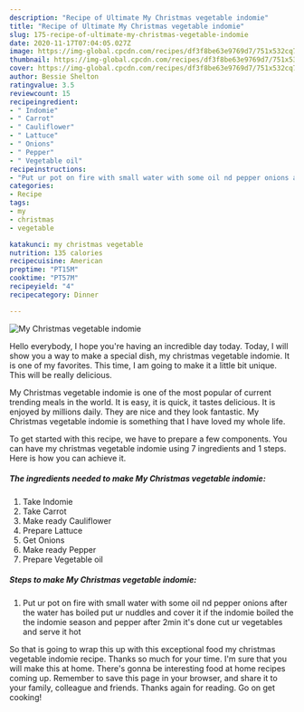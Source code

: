 ```yaml
---
description: "Recipe of Ultimate My Christmas vegetable indomie"
title: "Recipe of Ultimate My Christmas vegetable indomie"
slug: 175-recipe-of-ultimate-my-christmas-vegetable-indomie
date: 2020-11-17T07:04:05.027Z
image: https://img-global.cpcdn.com/recipes/df3f8be63e9769d7/751x532cq70/my-christmas-vegetable-indomie-recipe-main-photo.jpg
thumbnail: https://img-global.cpcdn.com/recipes/df3f8be63e9769d7/751x532cq70/my-christmas-vegetable-indomie-recipe-main-photo.jpg
cover: https://img-global.cpcdn.com/recipes/df3f8be63e9769d7/751x532cq70/my-christmas-vegetable-indomie-recipe-main-photo.jpg
author: Bessie Shelton
ratingvalue: 3.5
reviewcount: 15
recipeingredient:
- " Indomie"
- " Carrot"
- " Cauliflower"
- " Lattuce"
- " Onions"
- " Pepper"
- " Vegetable oil"
recipeinstructions:
- "Put ur pot on fire with small water with some oil nd pepper onions after the water has boiled put ur nuddles and cover it if the indomie boiled the the indomie season and pepper after 2min it&#39;s done cut ur vegetables and serve it hot"
categories:
- Recipe
tags:
- my
- christmas
- vegetable

katakunci: my christmas vegetable 
nutrition: 135 calories
recipecuisine: American
preptime: "PT15M"
cooktime: "PT57M"
recipeyield: "4"
recipecategory: Dinner

---
```



![My Christmas vegetable indomie](https://img-global.cpcdn.com/recipes/df3f8be63e9769d7/751x532cq70/my-christmas-vegetable-indomie-recipe-main-photo.jpg)

Hello everybody, I hope you're having an incredible day today. Today, I will show you a way to make a special dish, my christmas vegetable indomie. It is one of my favorites. This time, I am going to make it a little bit unique. This will be really delicious.



My Christmas vegetable indomie is one of the most popular of current trending meals in the world. It is easy, it is quick, it tastes delicious. It is enjoyed by millions daily. They are nice and they look fantastic. My Christmas vegetable indomie is something that I have loved my whole life.


To get started with this recipe, we have to prepare a few components. You can have my christmas vegetable indomie using 7 ingredients and 1 steps. Here is how you can achieve it.

<!--inarticleads1-->

##### The ingredients needed to make My Christmas vegetable indomie:

1. Take  Indomie
1. Take  Carrot
1. Make ready  Cauliflower
1. Prepare  Lattuce
1. Get  Onions
1. Make ready  Pepper
1. Prepare  Vegetable oil




<!--inarticleads2-->

##### Steps to make My Christmas vegetable indomie:

1. Put ur pot on fire with small water with some oil nd pepper onions after the water has boiled put ur nuddles and cover it if the indomie boiled the the indomie season and pepper after 2min it&#39;s done cut ur vegetables and serve it hot




So that is going to wrap this up with this exceptional food my christmas vegetable indomie recipe. Thanks so much for your time. I'm sure that you will make this at home. There's gonna be interesting food at home recipes coming up. Remember to save this page in your browser, and share it to your family, colleague and friends. Thanks again for reading. Go on get cooking!
